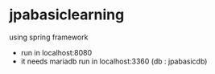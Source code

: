 # jpabasiclearning
using spring framework
- run in localhost:8080
- it needs mariadb run in localhost:3360 (db  : jpabasicdb)
